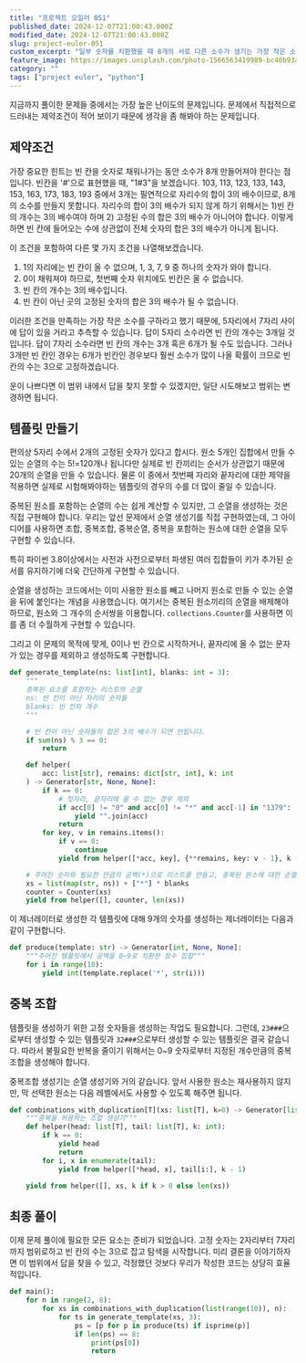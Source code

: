 ```yaml
---
title: "프로젝트 오일러 051"
published_date: 2024-12-07T21:00:43.000Z
modified_date: 2024-12-07T21:00:43.000Z
slug: project-euler-051
custom_excerpt: "일부 숫자를 치환했을 때 8개의 서로 다른 소수가 생기는 가장 작은 소수"
feature_image: https://images.unsplash.com/photo-1566563419989-bc40b93a62a0?crop=entropy&cs=tinysrgb&fit=max&fm=jpg&ixid=M3wxMTc3M3wwfDF8c2VhcmNofDZ8fHNsb3R8ZW58MHx8fHwxNzMzMjM1NDI4fDA&ixlib=rb-4.0.3&q=80&w=2000
category: ""
tags: ["project euler", "python"]
---
```


지금까지 풀이한 문제들 중에서는 가장 높은 난이도의 문제입니다. 문제에서 직접적으로 드러내는 제약조건이 적어 보이기 때문에 생각을 좀 해봐야 하는 문제입니다. 

## 제약조건

가장 중요한 힌트는 빈 칸을 숫자로 채워나가는 동안 소수가 8개 만들어져야 한다는 점입니다. 빈칸을 '#'으로 표현했을 때, "1#3"을 보겠습니다. 103, 113, 123, 133, 143, 153, 163, 173, 183, 193 중에서 3개는 필연적으로 자리수의 합이 3의 배수이므로, 8개의 소수를 만들지 못합니다. 자리수의 합이 3의 배수가 되지 않게 하기 위해서는 1)빈 칸의 개수는 3의 배수여야 하며 2) 고정된 수의 합은 3의 배수가 아니어야 합니다. 이렇게하면 빈 칸에 들어오는 수에 상관없이 전체 숫자의 합은 3의 배수가 아니게 됩니다. 

이 조건을 포함하여 다른 몇 가지 조건을 나열해보겠습니다.

  1. 1의 자리에는 빈 칸이 올 수 없으며, 1, 3, 7, 9 중 하나의 숫자가 와야 합니다. 
  2. 0이 채워져야 하므로, 첫번째 숫자 위치에도 빈칸은 올 수 없습니다. 
  3. 빈 칸의 개수는 3의 배수입니다. 
  4. 빈 칸이 아닌 곳의 고정된 숫자의 합은 3의 배수가 될 수 없습니다. 

이러한 조건을 만족하는 가장 작은 소수를 구하라고 했기 때문에, 5자리에서 7자리 사이에 답이 있을 거라고 추측할 수 있습니다. 답이 5자리 소수라면 빈 칸의 개수는 3개일 것입니다. 답이 7자리 소수라면 빈 칸의 개수는 3개 혹은 6개가 될 수도 있습니다. 그러나 3개만 빈 칸인 경우는 6개가 빈칸인 경우보다 훨씬 소수가 많이 나올 확률이 크므로 빈 칸의 수는 3으로 고정하겠습니다. 

운이 나쁘다면 이 범위 내에서 답을 찾지 못할 수 있겠지만, 일단 시도해보고 범위는 변경하면 됩니다.

## 템플릿 만들기 

편의상 5자리 수에서 2개의 고정된 숫자가 있다고 합시다. 원소 5개인 집합에서 만들 수 있는 순열의 수는 5!=120개나 됩니다만 실제로 빈 칸끼리는 순서가 상관없기 때문에 20개의 순열을 만들 수 있습니다. 물론 이 중에서 첫번째 자리와 끝자리에 대한 제약을 적용하면 실제로 시험해봐야하는 템플릿의 경우의 수를 더 많이 줄일 수 있습니다. 

중복된 원소를 포함하는 순열의 수는 쉽게 계산할 수 있지만, 그 순열을 생성하는 것은 직접 구현해야 합니다. 우리는 앞선 문제에서 순열 생성기를 직접 구현하였는데, 그 아이디어를 사용하면 조합, 중복조합, 중복순열, 중복을 포함하는 원소에 대한 순열을 모두 구현할 수 있습니다. 

특히 파이썬 3.8이상에서는 사전과 사전으로부터 파생된 여러 집합들이 키가 추가된 순서를 유지하기에 더욱 간단하게 구현할 수 있습니다. 

순열을 생성하는 코드에서는 이미 사용한 원소를 빼고 나머지 원소로 만들 수 있는 순열을 뒤에 붙인다는 개념을 사용했습니다. 여기서는 중복된 원소끼리의 순열을 배제해야 하므로, 원소와 그 개수의 순서쌍을 이용합니다. `collections.Counter`를 사용하면 이를 좀 더 수월하게 구현할 수 있습니다. 

그리고 이 문제의 목적에 맞게, 0이나 빈 칸으로 시작하거나, 끝자리에 올 수 없는 문자가 있는 경우를 제외하고 생성하도록 구현합니다. 

```python
def generate_template(ns: list[int], blanks: int = 3):
    """
    중복된 요소를 포함하는 리스트의 순열
    ns: 빈 칸이 아닌 자리의 숫자들
    blanks: 빈 칸의 개수
    """

    # 빈 칸이 아닌 숫자들의 합은 3의 배수가 되면 안됩니다.
    if sum(ns) % 3 == 0:
        return

    def helper(
        acc: list[str], remains: dict[str, int], k: int
    ) -> Generator[str, None, None]:
        if k == 0:
            # 첫자리, 끝자리에 올 수 없는 경우 제외
            if acc[0] != "0" and acc[0] != "*" and acc[-1] in "1379":
                yield "".join(acc)
            return
        for key, v in remains.items():
            if v == 0:
                continue
            yield from helper([*acc, key], {**remains, key: v - 1}, k - 1)

    # 주어진 숫자와 필요한 만큼의 공백(*)으로 리스트를 만들고, 중복된 원소에 대한 순열 생성
    xs = list(map(str, ns)) + ["*"] * blanks
    counter = Counter(xs)
    yield from helper([], counter, len(xs))
```

이 제너레이터로 생성한 각 템플릿에 대해 9개의 숫자를 생성하는 제너레이터는 다음과 같이 구현합니다. 

```python
def produce(template: str) -> Generator[int, None, None]:
    """주어진 템플릿에서 공백을 0~9로 치환한 정수 집합"""
    for i in range(10):
        yield int(template.replace('*', str(i)))
```

## 중복 조합

템플릿을 생성하기 위한 고정 숫자들을 생성하는 작업도 필요합니다. 그런데, `23###`으로부터 생성할 수 있는 템플릿과 `32###`으로부터 생성할 수 있는 템플릿은 결국 같습니다. 따라서 불필요한 반복을 줄이기 위해서는 0~9 숫자로부터 지정된 개수만큼의 중복조합을 생성해야 합니다. 

중복조합 생성기는 순열 생성기와 거의 같습니다. 앞서 사용한 원소는 재사용하지 않지만, 막 선택한 원소는 다음 레벨에서도 사용할 수 있도록 해주면 됩니다. 


```python
def combinations_with_duplication[T](xs: list[T], k=0) -> Generator[list[T], None, None]:
    """중복을 허용하는 조합 생성기"""
    def helper(head: list[T], tail: list[T], k: int):
        if k == 0:
            yield head
            return
        for i, x in enumerate(tail):
            yield from helper([*head, x], tail[i:], k - 1)

    yield from helper([], xs, k if k > 0 else len(xs))
```

## 최종 풀이

이제 문제 풀이에 필요한 모든 요소는 준비가 되었습니다. 고정 숫자는 2자리부터 7자리까지 범위로하고 빈 칸의 수는 3으로 잡고 탐색을 시작합니다. 미리 결론을 이야기하자면 이 범위에서 답을 찾을 수 있고, 걱정했던 것보다 우리가 작성한 코드는 상당히 효율적입니다.

```python
def main():
    for n in range(2, 8):
        for xs in combinations_with_duplication(list(range(10)), n):
            for ts in generate_template(xs, 3):
                ps = [p for p in produce(ts) if isprime(p)]
                if len(ps) == 8:
                    print(ps[0])
                    return
```